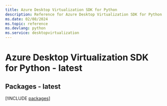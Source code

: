 ```yaml
---
title: Azure Desktop Virtualization SDK for Python
description: Reference for Azure Desktop Virtualization SDK for Python
ms.date: 02/08/2024
ms.topic: reference
ms.devlang: python
ms.service: desktopvirtualization
---
```

# Azure Desktop Virtualization SDK for Python - latest
## Packages - latest
[!INCLUDE [packages](desktop-virtualization-index.md)]